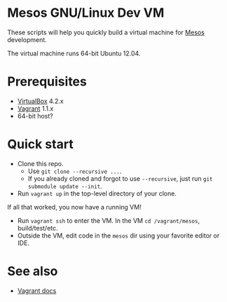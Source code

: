 # Mesos GNU/Linux Dev VM

These scripts will help you quickly build a virtual machine for [Mesos](http://incubator.apache.org/mesos/) development. 

The virtual machine runs 64-bit Ubuntu 12.04.

# Prerequisites

* [VirtualBox](https://www.virtualbox.org) 4.2.x
* [Vagrant](http://www.vagrantup.com) 1.1.x
* 64-bit host?

# Quick start

* Clone this repo.
  * Use `git clone --recursive ...`.
  * If you already cloned and forgot to use `--recursive`, just run `git submodule update --init`.
* Run `vagrant up` in the top-level directory of your clone.

If all that worked, you now have a running VM!

* Run `vagrant ssh` to enter the VM. In the VM `cd /vagrant/mesos`, build/test/etc.
* Outside the VM, edit code in the `mesos` dir using your favorite editor or IDE.

# See also

* [Vagrant docs](http://docs.vagrantup.com/v2/)
